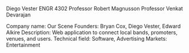 Diego Vester
ENGR 4302
Professor Robert Magnusson
Professor Venkat Devarajan


Company name: Our Scene
Founders: Bryan Cox, Diego Vester, Edward Alkire
Description: Web application to connect local bands, promoters, venues, and users.
Technical field: Software, Advertising
Markets: Entertainment
